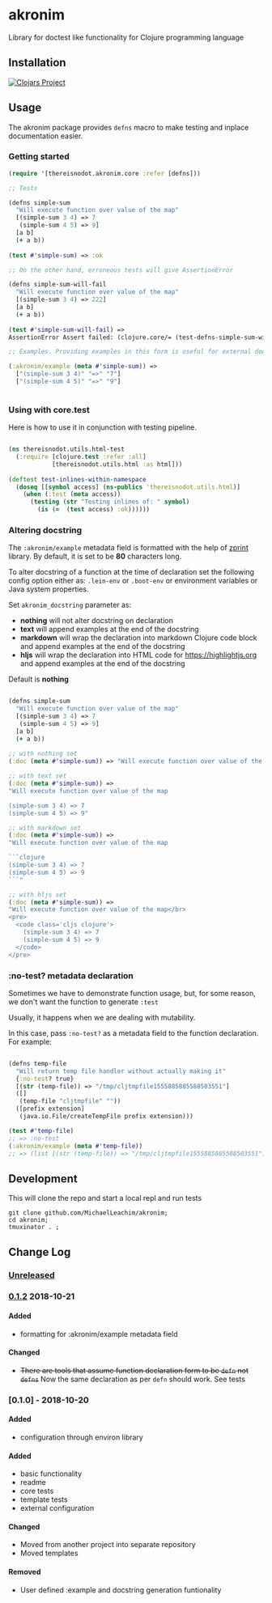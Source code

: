 # akronim

Library for doctest like functionality for Clojure programming language

## Installation

[![Clojars Project](https://clojars.org/thereisnodot/akronim/latest-version.svg)](https://clojars.org/thereisnodot/akronim) 

## Usage

The akronim package provides `defns` macro 
to make testing and inplace documentation easier. 

### Getting started

```clojure
(require '[thereisnodot.akronim.core :refer [defns]))

;; Tests

(defns simple-sum
  "Will execute function over value of the map"
  [(simple-sum 3 4) => 7
   (simple-sum 4 5) => 9]
  [a b]
  (+ a b))
  
(test #'simple-sum) => :ok

;; On the other hand, erroneous tests will give AssertionError

(defns simple-sum-will-fail
  "Will execute function over value of the map"
  [(simple-sum 3 4) => 222]
  [a b]
  (+ a b))
  
(test #'simple-sum-will-fail) => 
AssertionError Assert failed: (clojure.core/= (test-defns-simple-sum-will-fail 3 4) 222) 

;; Examples. Providing examples in this form is useful for external documentation tools

(:akronim/example (meta #'simple-sum)) => 
  ["(simple-sum 3 4)" "=>" "7"] 
  ["(simple-sum 4 5)" "=>" "9"]
  
```


### Using with core.test

Here is how to use it in conjunction with testing pipeline. 

```clojure

(ns thereisnodot.utils.html-test
  (:require [clojure.test :refer :all]
            [thereisnodot.utils.html :as html]))
            
(deftest test-inlines-within-namespace
  (doseq [[symbol access] (ns-publics 'thereisnodot.utils.html)]
    (when (:test (meta access))
      (testing (str "Testing inlines of: " symbol)
        (is (=  (test access) :ok))))))
```

### Altering docstring

The `:akronim/example` metadata field is formatted with the help of  [zprint](https://github.com/kkinnear/zprint) library. 
By default, it is set to be **80** characters long. 

To alter docstring of a function at the time of declaration 
set the following config option either as: `.lein-env` or `.boot-env` or environment
variables or Java system properties. 



Set `akronim_docstring` parameter as:
* **nothing** will not alter docstring on declaration
* **text**    will append examples at the end of the docstring
* **markdown** will wrap the declaration into markdown Clojure code block and append examples  at the end of the docstring
* **hljs** will wrap the declaration into HTML code for https://highlightjs.org and append examples at the end of the docstring

Default is **nothing**


```clojure

(defns simple-sum
  "Will execute function over value of the map"
  [(simple-sum 3 4) => 7
   (simple-sum 4 5) => 9]
  [a b]
  (+ a b))
  
;; with nothing set
(:doc (meta #'simple-sum)) => "Will execute function over value of the map"

;; with text set
(:doc (meta #'simple-sum)) => 
"Will execute function over value of the map

(simple-sum 3 4) => 7
(simple-sum 4 5) => 9"

;; with markdown set
(:doc (meta #'simple-sum)) => 
"Will execute function over value of the map

```clojure
(simple-sum 3 4) => 7
(simple-sum 4 5) => 9
```"

;; with hljs set
(:doc (meta #'simple-sum)) => 
"Will execute function over value of the map</br>
<pre>
  <code class='cljs clojure'>
    (simple-sum 3 4) => 7
    (simple-sum 4 5) => 9
  </code>
</pre>
```

### :no-test?  metadata declaration

Sometimes we have to demonstrate function usage, but, for some
reason, we don't want the function to generate `:test` 

Usually, it happens when we are dealing with mutability. 

In this case, pass `:no-test?` as a metadata field to the 
function declaration. For example:

```clojure

(defns temp-file
  "Will return temp file handler without actually making it"
  {:no-test? true}
  [(str (temp-file)) => "/tmp/cljtmpfile1555885885588503551"]
  ([]
   (temp-file "cljtmpfile" ""))
  ([prefix extension]
   (java.io.File/createTempFile prefix extension)))

(test #'temp-file)
;; => :no-test
(:akronim/example (meta #'temp-file))
;; => (list [(str (temp-file)) => "/tmp/cljtmpfile1555885885588503551"])
```

## Development

This will clone the repo and start a local repl and run tests

```shell
git clone github.com/MichaelLeachim/akronim;
cd akronim;
tmuxinator . ;
```

## Change Log

### [Unreleased]

### [0.1.2]   2018-10-21
#### Added
- formatting for :akronim/example metadata field

#### Changed
- ~~There are tools that assume function declaration form to be `defn` not `defns`~~ 
  Now the same declaration as per `defn` should work. See tests
  

### [0.1.0] - 2018-10-20
#### Added
- configuration through environ library

#### Added
- basic functionality
- readme
- core tests
- template tests
- external configuration

#### Changed 
- Moved from another project into separate repository
- Moved templates

#### Removed 
- User defined :example and docstring generation funtionality

[0.1.2]: https://github.com/michaelleachim/akronim/compare/0.1.0...0.1.2
[Unreleased]: https://github.com/michaelleachim/akronim/compare/0.1.2..HEAD


